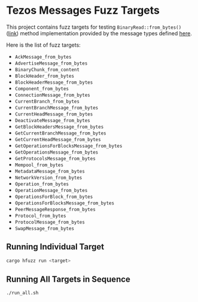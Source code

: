 # Tezos Messages Fuzz Targets

This project contains fuzz targets for testing
`BinaryRead::from_bytes()`
([link](https://github.com/tezedge/tezedge/blob/master/tezos/messages/src/p2p/binary_message.rs#L28-L32))
method implementation provided by the message types defined
[here](https://github.com/tezedge/tezedge/tree/master/tezos/messages/src/p2p/encoding).

Here is the list of fuzz targets:

- `AckMessage_from_bytes`
- `AdvertiseMessage_from_bytes`
- `BinaryChunk_from_content`
- `BlockHeader_from_bytes`
- `BlockHeaderMessage_from_bytes`
- `Component_from_bytes`
- `ConnectionMessage_from_bytes`
- `CurrentBranch_from_bytes`
- `CurrentBranchMessage_from_bytes`
- `CurrentHeadMessage_from_bytes`
- `DeactivateMessage_from_bytes`
- `GetBlockHeadersMessage_from_bytes`
- `GetCurrentBranchMessage_from_bytes`
- `GetCurrentHeadMessage_from_bytes`
- `GetOperationsForBlocksMessage_from_bytes`
- `GetOperationsMessage_from_bytes`
- `GetProtocolsMessage_from_bytes`
- `Mempool_from_bytes`
- `MetadataMessage_from_bytes`
- `NetworkVersion_from_bytes`
- `Operation_from_bytes`
- `OperationMessage_from_bytes`
- `OperationsForBlock_from_bytes`
- `OperationsForBlocksMessage_from_bytes`
- `PeerMessageResponse_from_bytes`
- `Protocol_from_bytes`
- `ProtocolMessage_from_bytes`
- `SwapMessage_from_bytes`

## Running Individual Target

``` sh
cargo hfuzz run <target>
```

## Running All Targets in Sequence

``` sh
./run_all.sh
```
